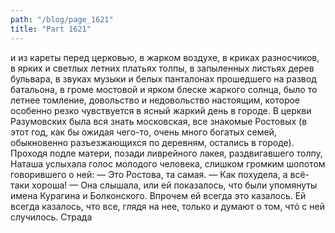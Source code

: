 ```yaml
---
path: "/blog/page_1621"
title: "Part 1621"
---
```


и из кареты перед церковью, в жарком воздухе, в криках разносчиков, в ярких и светлых летних платьях толпы, в запыленных листьях дерев бульвара, в звуках музыки и белых панталонах прошедшего на развод батальона, в громе мостовой и ярком блеске жаркого солнца, было то летнее томление, довольство и недовольство настоящим, которое особенно резко чувствуется в ясный жаркий день в городе. В церкви Разумовских была вся знать московская, все знакомые Ростовых (в этот год, как бы ожидая чего-то, очень много богатых семей, обыкновенно разъезжающихся по деревням, остались в городе). Проходя подле матери, позади ливрейного лакея, раздвигавшего толпу, Наташа услыхала голос молодого человека, слишком громким шопотом говорившего о ней:
— Это Ростова, та самая.
— Как похудела, а всё-таки хороша! — Она слышала, или ей показалось, что были упомянуты имена Курагина и Болконского. Впрочем ей всегда это казалось. Ей всегда казалось, что все, глядя на нее, только и думают о том, чтό с ней случилось. Страда
